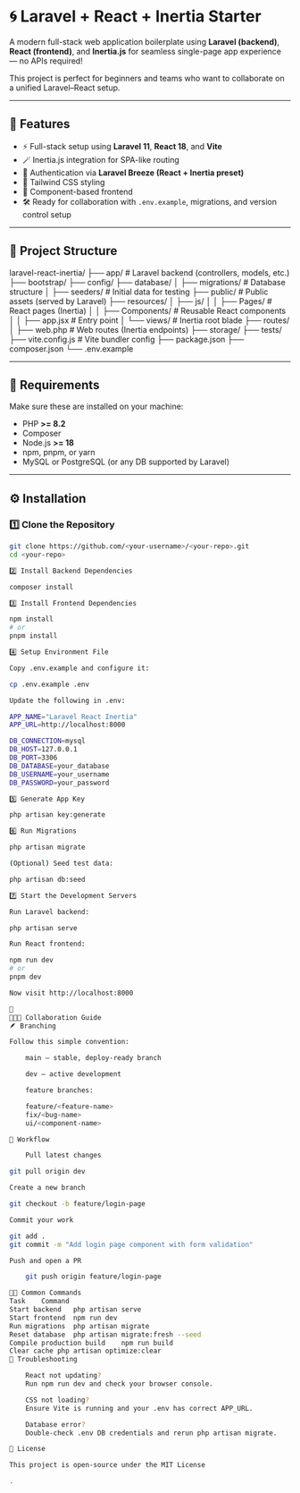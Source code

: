 # 🌀 Laravel + React + Inertia Starter

A modern full-stack web application boilerplate using **Laravel (backend)**, **React (frontend)**, and **Inertia.js** for seamless single-page app experience — no APIs required!

This project is perfect for beginners and teams who want to collaborate on a unified Laravel–React setup.

---

## 🚀 Features

- ⚡ Full-stack setup using **Laravel 11**, **React 18**, and **Vite**
- 🪄 Inertia.js integration for SPA-like routing
- 🔐 Authentication via **Laravel Breeze (React + Inertia preset)**
- 🎨 Tailwind CSS styling
- 🧩 Component-based frontend
- 🛠️ Ready for collaboration with `.env.example`, migrations, and version control setup

---

## 🧱 Project Structure

laravel-react-inertia/
├── app/ # Laravel backend (controllers, models, etc.)
├── bootstrap/
├── config/
├── database/
│ ├── migrations/ # Database structure
│ ├── seeders/ # Initial data for testing
├── public/ # Public assets (served by Laravel)
├── resources/
│ ├── js/
│ │ ├── Pages/ # React pages (Inertia)
│ │ ├── Components/ # Reusable React components
│ │ ├── app.jsx # Entry point
│ └── views/ # Inertia root blade
├── routes/
│ ├── web.php # Web routes (Inertia endpoints)
├── storage/
├── tests/
├── vite.config.js # Vite bundler config
├── package.json
├── composer.json
└── .env.example


---

## 🧰 Requirements

Make sure these are installed on your machine:

- PHP **>= 8.2**
- Composer
- Node.js **>= 18**
- npm, pnpm, or yarn
- MySQL or PostgreSQL (or any DB supported by Laravel)

---

## ⚙️ Installation

### 1️⃣ Clone the Repository

```bash
git clone https://github.com/<your-username>/<your-repo>.git
cd <your-repo>

2️⃣ Install Backend Dependencies

composer install

3️⃣ Install Frontend Dependencies

npm install
# or
pnpm install

4️⃣ Setup Environment File

Copy .env.example and configure it:

cp .env.example .env

Update the following in .env:

APP_NAME="Laravel React Inertia"
APP_URL=http://localhost:8000

DB_CONNECTION=mysql
DB_HOST=127.0.0.1
DB_PORT=3306
DB_DATABASE=your_database
DB_USERNAME=your_username
DB_PASSWORD=your_password

5️⃣ Generate App Key

php artisan key:generate

6️⃣ Run Migrations

php artisan migrate

(Optional) Seed test data:

php artisan db:seed

7️⃣ Start the Development Servers

Run Laravel backend:

php artisan serve

Run React frontend:

npm run dev
# or
pnpm dev

Now visit http://localhost:8000

🎉
🧑‍🤝‍🧑 Collaboration Guide
🪶 Branching

Follow this simple convention:

    main — stable, deploy-ready branch

    dev — active development

    feature branches:

    feature/<feature-name>
    fix/<bug-name>
    ui/<component-name>

🔁 Workflow

    Pull latest changes

git pull origin dev

Create a new branch

git checkout -b feature/login-page

Commit your work

git add .
git commit -m "Add login page component with form validation"

Push and open a PR

    git push origin feature/login-page

🧑‍💻 Common Commands
Task	Command
Start backend	php artisan serve
Start frontend	npm run dev
Run migrations	php artisan migrate
Reset database	php artisan migrate:fresh --seed
Compile production build	npm run build
Clear cache	php artisan optimize:clear
🧩 Troubleshooting

    React not updating?
    Run npm run dev and check your browser console.

    CSS not loading?
    Ensure Vite is running and your .env has correct APP_URL.

    Database error?
    Double-check .env DB credentials and rerun php artisan migrate.

🪪 License

This project is open-source under the MIT License

.
